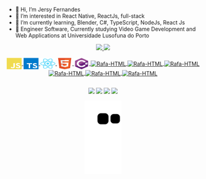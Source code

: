 - 👋 Hi, I’m Jersy Fernandes
- 👀 I’m interested in React Native, ReactJs, full-stack
- 🌱 I’m currently learning, Blender, C#, TypeScript, NodeJs, React Js
- 🎒 Engineer Software, Currently studying Video Game Development and Web Applications at Universidade Lusofuna do Porto


<div align="center">
  <a href="https://github.com/jersyfernandesjf">
  <img height="180em" src="https://github-readme-stats.vercel.app/api?username=jersyfernandesjf&show_icons=true&theme=dracula&include_all_commits=true&count_private=true"/>
  <img height="180em" src="https://github-readme-stats.vercel.app/api/top-langs/?username=jersyfernandesjf&layout=compact&langs_count=7&theme=dracula"/>
</div>
 <div align= "center">
<div style="display: inline_block"><br>
  <img align="center" alt="Rafa-Js" height="30" width="40" src="https://raw.githubusercontent.com/devicons/devicon/master/icons/javascript/javascript-plain.svg">
  <img align="center" alt="Rafa-Ts" height="30" width="40" src="https://raw.githubusercontent.com/devicons/devicon/master/icons/typescript/typescript-plain.svg">
  <img align="center" alt="Rafa-React" height="30" width="40" src="https://raw.githubusercontent.com/devicons/devicon/master/icons/react/react-original.svg">
  <img align="center" alt="Rafa-HTML" height="30" width="40" src="https://raw.githubusercontent.com/devicons/devicon/master/icons/html5/html5-original.svg">
  <img align="center" alt="Rafa-Csharp" height="30" width="40" src="https://raw.githubusercontent.com/devicons/devicon/master/icons/csharp/csharp-original.svg">
 <img align="center" alt="Rafa-HTML" height="30" width="40" src="https://cdn.jsdelivr.net/gh/devicons/devicon/icons/mysql/mysql-original.svg" />
<img align="center" alt="Rafa-HTML" height="30" width="40" src="https://cdn.jsdelivr.net/gh/devicons/devicon/icons/nodejs/nodejs-original-wordmark.svg" />
<img align="center" alt="Rafa-HTML" height="30" width="40"  src="https://cdn.jsdelivr.net/gh/devicons/devicon/icons/photoshop/photoshop-plain.svg" />
<img align="center" alt="Rafa-HTML" height="30" width="40"
     src="https://cdn.jsdelivr.net/gh/devicons/devicon/icons/redux/redux-original.svg" />
<img align="center" alt="Rafa-HTML" height="30" width="40"
     src="https://cdn.jsdelivr.net/gh/devicons/devicon/icons/blender/blender-original.svg" />

<img align="center" alt="Rafa-HTML" height="30" width="40" src="https://cdn.jsdelivr.net/gh/devicons/devicon/icons/unity/unity-original.svg" />
          
          
          
          
          
          
</div>
  
  ##
 
<div> 
 
  <a href="https://instagram.com/jersy_fernandes" target="_blank"><img src="https://img.shields.io/badge/-Instagram-%23E4405F?style=for-the-badge&logo=instagram&logoColor=white" target="_blank"></a>
 <a href="https://discord.gg/jersyfernandes#2700" target="_blank"><img src="https://img.shields.io/badge/Discord-7289DA?style=for-the-badge&logo=discord&logoColor=white" target="_blank"></a> 
  <a href = "mailto:jersysilvafernandes@gmail.com"><img src="https://img.shields.io/badge/-Gmail-%23333?style=for-the-badge&logo=gmail&logoColor=white" target="_blank"></a>
  <a href="https://www.linkedin.com/in/jersy-fernandes-070840238" target="_blank"><img src="https://img.shields.io/badge/-LinkedIn-%230077B5?style=for-the-badge&logo=linkedin&logoColor=white" target="_blank"></a> 
 
  ![Snake animation](https://github.com/rafaballerini/rafaballerini/blob/output/github-contribution-grid-snake.svg)
   </div>
</div>
